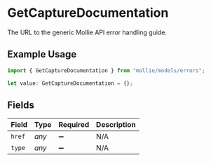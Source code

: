 # GetCaptureDocumentation

The URL to the generic Mollie API error handling guide.

## Example Usage

```typescript
import { GetCaptureDocumentation } from "mollie/models/errors";

let value: GetCaptureDocumentation = {};
```

## Fields

| Field              | Type               | Required           | Description        |
| ------------------ | ------------------ | ------------------ | ------------------ |
| `href`             | *any*              | :heavy_minus_sign: | N/A                |
| `type`             | *any*              | :heavy_minus_sign: | N/A                |